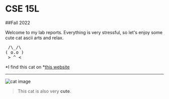 # CSE 15L
##Fall 2022

Welcome to my lab reports. 
Everything is very stressful, so let's enjoy some cute cat ascii arts and relax.


 <pre>
 /\_/\
( o.o )
 > ^ <
</pre>

*I find this cat on *[this website](https://www.asciiart.eu/animals/cats)

---

![cat image](https://github.com/KaronLan/cse15l-lab-reports/blob/main/image/cat%20ascii.png)

> This cat is also very **cute**.
